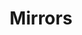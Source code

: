 ---
title: Mirrors
links:
  - title: GitHub Pages
    description: Versi utama situs yang disediakan melalui GitHub Pages.
    website: https://syafa.tech
    image: https://upload.wikimedia.org/wikipedia/commons/9/91/Octicons-mark-github.svg
  - title: Cloudflare Pages
    description: Salinan dari situs utama yang disediakan melalui Cloudflare Pages.
    website: https://mirror.syafa.tech
    image: https://pages.cloudflare.com/resources/logo/logo.svg
  - title: Vercel
    description: Salinan dari situs utama yang disediakan melalui Vercel.
    website: https://mirror2.syafa.tech
    image: https://static.wikia.nocookie.net/logopedia/images/a/a7/Vercel_favicon.svg/revision/latest?cb=20221026155821
menu:
    main: 
        weight: 4
        params:
            icon: perspective

comments: false
---
